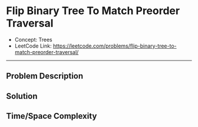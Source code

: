 # Flip Binary Tree To Match Preorder Traversal

- Concept: Trees
- LeetCode Link: https://leetcode.com/problems/flip-binary-tree-to-match-preorder-traversal/

---

## Problem Description

## Solution

## Time/Space Complexity

